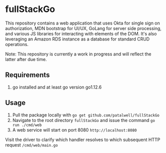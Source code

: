 # fullStackGo

This repository contains a web application that uses Okta 
for single sign on authorization, MDN bootstrap for UI/UX, 
GoLang for server side processing, and various JS libraries for
interacting with elements of the DOM. It's also leveraging an Amazon
RDS instance as a database for standard CRUD operations.

Note: This repository is currently a work in progress and will 
reflect the latter after due time.

## Requirements

1. go installed and at least go version go1.12.6


## Usage

1. Pull the package locally with `go get github.com/patalwell/fullStackGo`
2. Navigate to the root directory `fullStackGo` and issue the command `go run ./cmd/web`
3. A web service will start on port 8080 `http://localhost:8080`

Visit the driver to clarify which handler resolves to which subsequent HTTP request 
`/cmd/web/main.go`